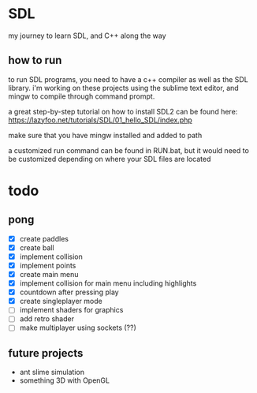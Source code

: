 # SDL
my journey to learn SDL, and C++ along the way

## how to run
to run SDL programs, you need to have a c++ compiler as well as the SDL library.
i'm working on these projects using the sublime text editor, and mingw to compile through command prompt.

a great step-by-step tutorial on how to install SDL2 can be found here:
https://lazyfoo.net/tutorials/SDL/01_hello_SDL/index.php

make sure that you have mingw installed and added to path

a customized run command can be found in RUN.bat, but it would need to be customized depending on where your SDL files are located

# todo

## pong
- [x] create paddles
- [x] create ball
- [x] implement collision
- [x] implement points
- [x] create main menu
- [x] implement collision for main menu including highlights
- [x] countdown after pressing play
- [x] create singleplayer mode
- [ ] implement shaders for graphics
- [ ] add retro shader
- [ ] make multiplayer using sockets (??)

## future projects
- ant slime simulation
- something 3D with OpenGL
